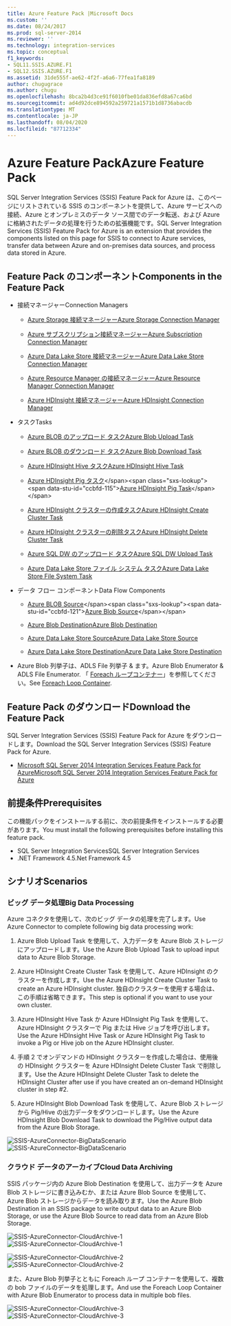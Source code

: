 ```yaml
---
title: Azure Feature Pack |Microsoft Docs
ms.custom: ''
ms.date: 08/24/2017
ms.prod: sql-server-2014
ms.reviewer: ''
ms.technology: integration-services
ms.topic: conceptual
f1_keywords:
- SQL11.SSIS.AZURE.F1
- SQL12.SSIS.AZURE.F1
ms.assetid: 31de555f-ae62-4f2f-a6a6-77fea1fa8189
author: chugugrace
ms.author: chugu
ms.openlocfilehash: 8bca2b4d3ce91f6010fbe01da836efd8a67ca6bd
ms.sourcegitcommit: ad4d92dce894592a259721a1571b1d8736abacdb
ms.translationtype: MT
ms.contentlocale: ja-JP
ms.lasthandoff: 08/04/2020
ms.locfileid: "87712334"
---
```

# <a name="azure-feature-pack"></a><span data-ttu-id="ccbfd-102">Azure Feature Pack</span><span class="sxs-lookup"><span data-stu-id="ccbfd-102">Azure Feature Pack</span></span>
<span data-ttu-id="ccbfd-103">SQL Server Integration Services (SSIS) Feature Pack for Azure は、このページにリストされている SSIS のコンポーネントを提供して、Azure サービスへの接続、Azure とオンプレミスのデータ ソース間でのデータ転送、および Azure に格納されたデータの処理を行うための拡張機能です。</span><span class="sxs-lookup"><span data-stu-id="ccbfd-103">SQL Server Integration Services (SSIS) Feature Pack for Azure is an extension that provides the components listed on this page for SSIS to connect to Azure services, transfer data between Azure and on-premises data sources, and process data stored in Azure.</span></span>

## <a name="components-in-the-feature-pack"></a><span data-ttu-id="ccbfd-104">Feature Pack のコンポーネント</span><span class="sxs-lookup"><span data-stu-id="ccbfd-104">Components in the Feature Pack</span></span>
  
-   <span data-ttu-id="ccbfd-105">接続マネージャー</span><span class="sxs-lookup"><span data-stu-id="ccbfd-105">Connection Managers</span></span>  
  
    -   [<span data-ttu-id="ccbfd-106">Azure Storage 接続マネージャー</span><span class="sxs-lookup"><span data-stu-id="ccbfd-106">Azure Storage Connection Manager</span></span>](connection-manager/azure-storage-connection-manager.md)  
  
    -   [<span data-ttu-id="ccbfd-107">Azure サブスクリプション接続マネージャー</span><span class="sxs-lookup"><span data-stu-id="ccbfd-107">Azure Subscription Connection Manager</span></span>](connection-manager/azure-subscription-connection-manager.md)  
    
    -   [<span data-ttu-id="ccbfd-108">Azure Data Lake Store 接続マネージャー</span><span class="sxs-lookup"><span data-stu-id="ccbfd-108">Azure Data Lake Store Connection Manager</span></span>](../../2014/integration-services/azure-data-lake-store-connection-manager.md)
    
    -   [<span data-ttu-id="ccbfd-109">Azure Resource Manager の接続マネージャー</span><span class="sxs-lookup"><span data-stu-id="ccbfd-109">Azure Resource Manager Connection Manager</span></span>](../../2014/integration-services/azure-resource-manager-connection-manager.md)
    
    -   [<span data-ttu-id="ccbfd-110">Azure HDInsight 接続マネージャー</span><span class="sxs-lookup"><span data-stu-id="ccbfd-110">Azure HDInsight Connection Manager</span></span>](../../2014/integration-services/azure-hdinsight-connection-manager.md)
  
-   <span data-ttu-id="ccbfd-111">タスク</span><span class="sxs-lookup"><span data-stu-id="ccbfd-111">Tasks</span></span>  
  
    -   [<span data-ttu-id="ccbfd-112">Azure BLOB のアップロード タスク</span><span class="sxs-lookup"><span data-stu-id="ccbfd-112">Azure Blob Upload Task</span></span>](control-flow/azure-blob-upload-task.md)  
  
    -   [<span data-ttu-id="ccbfd-113">Azure BLOB のダウンロード タスク</span><span class="sxs-lookup"><span data-stu-id="ccbfd-113">Azure Blob Download Task</span></span>](control-flow/azure-blob-download-task.md)  
  
    -   [<span data-ttu-id="ccbfd-114">Azure HDInsight Hive タスク</span><span class="sxs-lookup"><span data-stu-id="ccbfd-114">Azure HDInsight Hive Task</span></span>](control-flow/azure-hdinsight-hive-task.md)  
  
    -   <span data-ttu-id="ccbfd-115">[Azure HDInsight Pig タスク](https://msdn.microsoft.com/library/mt146781(v=sql.120).aspx)</span><span class="sxs-lookup"><span data-stu-id="ccbfd-115">[Azure HDInsight Pig Task](https://msdn.microsoft.com/library/mt146781(v=sql.120).aspx)</span></span>
  
    -   [<span data-ttu-id="ccbfd-116">Azure HDInsight クラスターの作成タスク</span><span class="sxs-lookup"><span data-stu-id="ccbfd-116">Azure HDInsight Create Cluster Task</span></span>](control-flow/azure-hdinsight-create-cluster-task.md)  
  
    -   [<span data-ttu-id="ccbfd-117">Azure HDInsight クラスターの削除タスク</span><span class="sxs-lookup"><span data-stu-id="ccbfd-117">Azure HDInsight Delete Cluster Task</span></span>](control-flow/azure-hdinsight-delete-cluster-task.md)
    
    -   [<span data-ttu-id="ccbfd-118">Azure SQL DW のアップロード タスク</span><span class="sxs-lookup"><span data-stu-id="ccbfd-118">Azure SQL DW Upload Task</span></span>](../../2014/integration-services/azure-sql-dw-upload-task.md)    
    
    -   [<span data-ttu-id="ccbfd-119">Azure Data Lake Store ファイル システム タスク</span><span class="sxs-lookup"><span data-stu-id="ccbfd-119">Azure Data Lake Store File System Task</span></span>](control-flow/file-system-task.md)    
  
-   <span data-ttu-id="ccbfd-120">データ フロー コンポーネント</span><span class="sxs-lookup"><span data-stu-id="ccbfd-120">Data Flow Components</span></span>  
  
    -   <span data-ttu-id="ccbfd-121">[Azure BLOB Source](https://msdn.microsoft.com/library/mt146775(v=sql.120).aspx)</span><span class="sxs-lookup"><span data-stu-id="ccbfd-121">[Azure Blob Source](https://msdn.microsoft.com/library/mt146775(v=sql.120).aspx)</span></span>  
  
    -   [<span data-ttu-id="ccbfd-122">Azure Blob Destination</span><span class="sxs-lookup"><span data-stu-id="ccbfd-122">Azure Blob Destination</span></span>](data-flow/azure-blob-destination.md)  
    
    -   [<span data-ttu-id="ccbfd-123">Azure Data Lake Store Source</span><span class="sxs-lookup"><span data-stu-id="ccbfd-123">Azure Data Lake Store Source</span></span>](../../2014/integration-services/azure-data-lake-store-source.md)
    
    -   [<span data-ttu-id="ccbfd-124">Azure Data Lake Store Destination</span><span class="sxs-lookup"><span data-stu-id="ccbfd-124">Azure Data Lake Store Destination</span></span>](../../2014/integration-services/azure-data-lake-store-destination.md)
  
-   <span data-ttu-id="ccbfd-125">Azure Blob 列挙子は、ADLS File 列挙子 & ます。</span><span class="sxs-lookup"><span data-stu-id="ccbfd-125">Azure Blob Enumerator & ADLS File Enumerator.</span></span> <span data-ttu-id="ccbfd-126">「 [Foreach ループコンテナー](control-flow/foreach-loop-container.md)」を参照してください。</span><span class="sxs-lookup"><span data-stu-id="ccbfd-126">See [Foreach Loop Container](control-flow/foreach-loop-container.md).</span></span>  
  
 
## <a name="download-the-feature-pack"></a><span data-ttu-id="ccbfd-127">Feature Pack のダウンロード</span><span class="sxs-lookup"><span data-stu-id="ccbfd-127">Download the Feature Pack</span></span>  
<span data-ttu-id="ccbfd-128">SQL Server Integration Services (SSIS) Feature Pack for Azure をダウンロードします。</span><span class="sxs-lookup"><span data-stu-id="ccbfd-128">Download the SQL Server Integration Services (SSIS) Feature Pack for Azure.</span></span>  
  
-   [<span data-ttu-id="ccbfd-129">Microsoft SQL Server 2014 Integration Services Feature Pack for Azure</span><span class="sxs-lookup"><span data-stu-id="ccbfd-129">Microsoft SQL Server 2014 Integration Services Feature Pack for Azure</span></span>](https://www.microsoft.com/download/details.aspx?id=47366)  

## <a name="prerequisites"></a><span data-ttu-id="ccbfd-130">前提条件</span><span class="sxs-lookup"><span data-stu-id="ccbfd-130">Prerequisites</span></span>  
<span data-ttu-id="ccbfd-131">この機能パックをインストールする前に、次の前提条件をインストールする必要があります。</span><span class="sxs-lookup"><span data-stu-id="ccbfd-131">You must install the following prerequisites before installing this feature pack.</span></span>  
  
-   <span data-ttu-id="ccbfd-132">SQL Server Integration Services</span><span class="sxs-lookup"><span data-stu-id="ccbfd-132">SQL Server Integration Services</span></span>  
-   <span data-ttu-id="ccbfd-133">.NET Framework 4.5</span><span class="sxs-lookup"><span data-stu-id="ccbfd-133">.Net Framework 4.5</span></span>  
  
## <a name="scenarios"></a><span data-ttu-id="ccbfd-134">シナリオ</span><span class="sxs-lookup"><span data-stu-id="ccbfd-134">Scenarios</span></span>  
  
### <a name="big-data-processing"></a><span data-ttu-id="ccbfd-135">ビッグ データ処理</span><span class="sxs-lookup"><span data-stu-id="ccbfd-135">Big Data Processing</span></span>  
 <span data-ttu-id="ccbfd-136">Azure コネクタを使用して、次のビッグ データの処理を完了します。</span><span class="sxs-lookup"><span data-stu-id="ccbfd-136">Use Azure Connector to complete following big data processing work:</span></span>  
  
1.  <span data-ttu-id="ccbfd-137">Azure Blob Upload Task を使用して、入力データを Azure Blob ストレージにアップロードします。</span><span class="sxs-lookup"><span data-stu-id="ccbfd-137">Use the Azure Blob Upload Task to upload input data to Azure Blob Storage.</span></span>  
  
2.  <span data-ttu-id="ccbfd-138">Azure HDInsight Create Cluster Task を使用して、Azure HDInsight のクラスターを作成します。</span><span class="sxs-lookup"><span data-stu-id="ccbfd-138">Use the Azure HDInsight Create Cluster Task to create an Azure HDInsight cluster.</span></span> <span data-ttu-id="ccbfd-139">独自のクラスターを使用する場合は、この手順は省略できます。</span><span class="sxs-lookup"><span data-stu-id="ccbfd-139">This step is optional if you want to use your own cluster.</span></span>  
  
3.  <span data-ttu-id="ccbfd-140">Azure HDInsight Hive Task か Azure HDInsight Pig Task を使用して、Azure HDInsight クラスターで Pig または Hive ジョブを呼び出します。</span><span class="sxs-lookup"><span data-stu-id="ccbfd-140">Use the Azure HDInsight Hive Task or Azure HDInsight Pig Task to invoke a Pig or Hive job on the Azure HDInsight cluster.</span></span>  
  
4.  <span data-ttu-id="ccbfd-141">手順 2 でオンデマンドの HDInsight クラスターを作成した場合は、使用後の HDInsight クラスターを Azure HDInsight Delete Cluster Task で削除します。</span><span class="sxs-lookup"><span data-stu-id="ccbfd-141">Use the Azure HDInsight Delete Cluster Task to delete the HDInsight Cluster after use if you have created an on-demand HDInsight cluster in step #2.</span></span>  
  
5.  <span data-ttu-id="ccbfd-142">Azure HDInsight Blob Download Task を使用して、Azure Blob ストレージから Pig/Hive の出力データをダウンロードします。</span><span class="sxs-lookup"><span data-stu-id="ccbfd-142">Use the Azure HDInsight Blob Download Task to download the Pig/Hive output data from the Azure Blob Storage.</span></span>  
  
 <span data-ttu-id="ccbfd-143">![SSIS-AzureConnector-BigDataScenario](media/ssis-azureconnector-bigdatascenario.png "SSIS-AzureConnector-BigDataScenario")</span><span class="sxs-lookup"><span data-stu-id="ccbfd-143">![SSIS-AzureConnector-BigDataScenario](media/ssis-azureconnector-bigdatascenario.png "SSIS-AzureConnector-BigDataScenario")</span></span>  
  
### <a name="cloud-data-archiving"></a><span data-ttu-id="ccbfd-144">クラウド データのアーカイブ</span><span class="sxs-lookup"><span data-stu-id="ccbfd-144">Cloud Data Archiving</span></span>  
 <span data-ttu-id="ccbfd-145">SSIS パッケージ内の Azure Blob Destination を使用して、出力データを Azure Blob ストレージに書き込みむか、または Azure Blob Source を使用して、Azure Blob ストレージからデータを読み取ります。</span><span class="sxs-lookup"><span data-stu-id="ccbfd-145">Use the Azure Blob Destination in an SSIS package to write output data to an Azure Blob Storage, or use the Azure Blob Source to read data from an Azure Blob Storage.</span></span>  
  
 <span data-ttu-id="ccbfd-146">![SSIS-AzureConnector-CloudArchive-1](media/ssis-azureconnector-cloudarchive-1.png "SSIS-AzureConnector-CloudArchive-1")</span><span class="sxs-lookup"><span data-stu-id="ccbfd-146">![SSIS-AzureConnector-CloudArchive-1](media/ssis-azureconnector-cloudarchive-1.png "SSIS-AzureConnector-CloudArchive-1")</span></span>  
  
 <span data-ttu-id="ccbfd-147">![SSIS-AzureConnector-CloudArchive-2](media/ssis-azureconnector-cloudarchive-2.png "SSIS-AzureConnector-CloudArchive-2")</span><span class="sxs-lookup"><span data-stu-id="ccbfd-147">![SSIS-AzureConnector-CloudArchive-2](media/ssis-azureconnector-cloudarchive-2.png "SSIS-AzureConnector-CloudArchive-2")</span></span>  
  
 <span data-ttu-id="ccbfd-148">また、Azure Blob 列挙子とともに Foreach ループ コンテナーを使用して、複数の bob ファイルのデータを処理します。</span><span class="sxs-lookup"><span data-stu-id="ccbfd-148">And use the Foreach Loop Container with Azure Blob Enumerator to process data in multiple bob files.</span></span>  
  
 <span data-ttu-id="ccbfd-149">![SSIS-AzureConnector-CloudArchive-3](media/ssis-azureconnector-cloudarchive-3.png "SSIS-AzureConnector-CloudArchive-3")</span><span class="sxs-lookup"><span data-stu-id="ccbfd-149">![SSIS-AzureConnector-CloudArchive-3](media/ssis-azureconnector-cloudarchive-3.png "SSIS-AzureConnector-CloudArchive-3")</span></span>  
  
  
